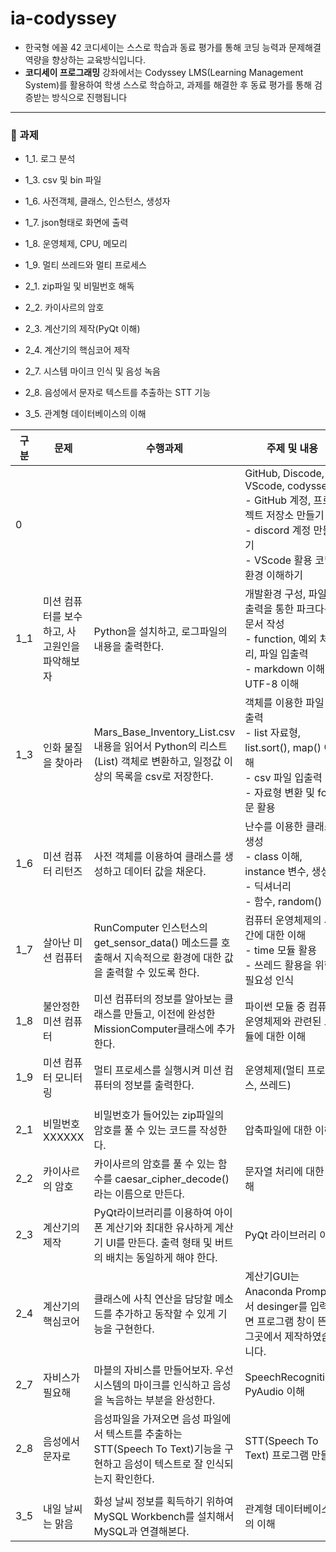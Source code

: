 # ia-codyssey
- 한국형 에꼴 42 코디세이는 스스로 학습과 동료 평가를 통해 코딩 능력과 문제해결 역량을 향상하는 교육방식입니다. 
- **코디세이 프로그래밍** 강좌에서는 Codyssey LMS(Learning Management System)를 활용하여 학생 스스로 학습하고, 과제를 해결한 후 동료 평가를 통해 검증받는 방식으로 진행됩니다

---

### 📌 과제

- 1_1. 로그 분석
- 1_3. csv 및 bin 파일
- 1_6. 사전객체, 클래스, 인스턴스, 생성자
- 1_7. json형태로 화면에 출력
- 1_8. 운영체제, CPU, 메모리
- 1_9. 멀티 쓰레드와 멀티 프로세스

- 2_1. zip파일 및 비밀번호 해독
- 2_2. 카이사르의 암호
- 2_3. 계산기의 제작(PyQt 이해)
- 2_4. 계산기의 핵심코어 제작
- 2_7. 시스템 마이크 인식 및 음성 녹음
- 2_8. 음성에서 문자로 텍스트를 추출하는 STT 기능

- 3_5. 관계형 데이터베이스의 이해
 
|구분|문제|수행과제|주제 및 내용|
|-|--|----|----|
|0|||GitHub, Discode, VScode, codyssey<br>- GitHub 계정, 프로젝트 저장소 만들기<br>- discord 계정 만들기<br>- VScode 활용 코딩 환경 이해하기|
|1_1|미션 컴퓨터를 보수하고, 사고원인을 파악해보자|Python을 설치하고, 로그파일의 내용을 출력한다.|개발환경 구성, 파일 입출력을 통한 파크다운 문서 작성<br>- function, 예외 처리, 파일 입출력<br>- markdown 이해, UTF-8 이해|
|1_3|인화 물질을 찾아라|Mars_Base_Inventory_List.csv 내용을 읽어서 Python의 리스트(List) 객체로 변환하고, 일정값 이상의 목록을 csv로 저장한다.|객체를 이용한 파일 입출력<br>- list 자료형, list.sort(), map() 이해<br>- csv 파일 입출력<br>- 자료형 변환 및 for문 활용|
|1_6|미션 컴퓨터 리턴즈|사전 객체를 이용하여 클래스를 생성하고 데이터 값을 채운다.|난수를 이용한 클래스 생성<br>- class 이해, instance 변수, 생성자<br>- 딕셔너리<br>- 함수, random()|
|1_7|살아난 미션 컴퓨터|RunComputer 인스턴스의 get_sensor_data() 메소드를 호출해서 지속적으로 환경에 대한 값을 출력할 수 있도록 한다.|컴퓨터 운영체제의 시간에 대한 이해<br>- time 모듈 활용<br>- 쓰레드 활용을 위한 필요성 인식|
|1_8|불안정한 미션 컴퓨터|미션 컴퓨터의 정보를 알아보는 클래스를 만들고, 이전에 완성한 MissionComputer클래스에 추가한다.|파이썬 모듈 중 컴퓨터 운영체제와 관련된 모듈에 대한 이해|
|1_9|미션 컴퓨터 모니터링|멀티 프로세스를 실행시켜 미션 컴퓨터의 정보를 출력한다.|운영체제(멀티 프로세스, 쓰레드)|
||
|2_1|비밀번호 XXXXXX|비밀번호가 들어있는 zip파일의 암호를 풀 수 있는 코드를 작성한다.|압축파일에 대한 이해|
|2_2|카이사르의 암호|카이사르의 암호를 풀 수 있는 함수를 caesar_cipher_decode()라는 이름으로 만든다.|문자열 처리에 대한 이해|
|2_3|계산기의 제작|PyQt라이브러리를 이용하여 아이폰 계산기와 최대한 유사하게 계산기 UI를 만든다. 출력 형태 및 버트의 배치는 동일하게 해야 한다.|PyQt 라이브러리 이해|
|2_4|계산기의 핵심코어|클래스에 사칙 연산을 담당할 메소드를 추가하고 동작할 수 있게 기능을 구현한다.|계산기GUI는 Anaconda Prompt에서 desinger를 입력하면 프로그램 창이 뜬다. 그곳에서 제작하였습니다.|
|2_7|자비스가 필요해|마블의 자비스를 만들어보자. 우선 시스템의 마이크를 인식하고 음성을 녹음하는 부분을 완성한다.|SpeechRecognition, PyAudio 이해|
|2_8|음성에서 문자로|음성파일을 가져오면 음성 파일에서 텍스트를 추출하는 STT(Speech To Text)기능을 구현하고 음성이 텍스트로 잘 인식되는지 확인한다.|STT(Speech To Text) 프로그램 만들기|
||
|3_5|내일 날씨는 맑음|화성 날씨 정보를 획득하기 위하여 MySQL Workbench를 설치해서 MySQL과 연결해본다.|관계형 데이터베이스의 이해| 
